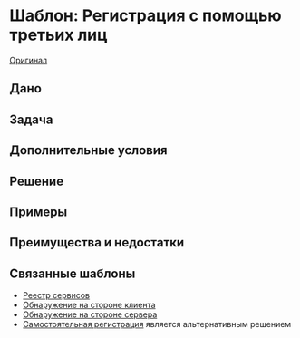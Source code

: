 # Шаблон: Регистрация с помощью третьих лиц

[Оригинал](https://microservices.io/patterns/3rd-party-registration.html)

## Дано

## Задача

## Дополнительные условия

## Решение

## Примеры

## Преимущества и недостатки

## Связанные шаблоны

* [Реестр сервисов](service-registry.md)
* [Обнаружение на стороне клиента](client-side-discovery.md)
* [Обнаружение на стороне сервера](server-side-discovery.md)
* [Самостоятельная регистрация]() является альтернативным решением

